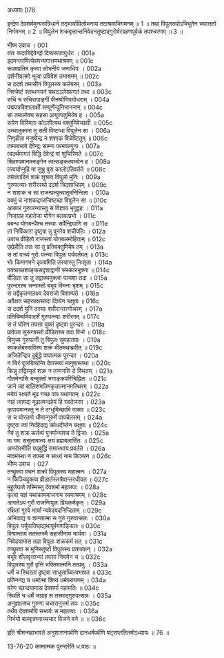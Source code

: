 अध्यायः 076

इन्द्रेण देवशर्ममुन्यसन्निधाने तद्भार्याविलोभनाय तदाश्रमाभिगमनम् ॥ 1 ॥ तथा विपुलतपोऽभिभूतेन भयात्ततो निर्गमनम् ॥ 2 ॥ विपुलेन शक्रवृत्तान्तनिवेदनतुष्टाद्गुरोर्वरग्रहणपूर्वकं तपश्चरणम् ॥ 3 ॥
	
भीष्म उवाच ।	001  
ततः कदाचिद्देवेन्द्रो दिव्यरूपवपुर्धरः ।	001a  
इदमन्तरमित्येवमभ्यगात्तमथाश्रमम् ॥	001c  
रूपमप्रतिमं कृत्वा लोभनीयं जनाधिपः ।	002a  
दर्शनीयतमो भूत्वा प्रविवेश तमाश्रमम् ॥	002c  
स ददर्श तमासीनं विपुलस्य कलेबरम् ।	003a  
निश्चेष्टं स्तब्धनयनं यथाऽऽलेख्यगतं तथा ॥	003c  
रुचिं च रुचिरापाङ्गीं पीनश्रोणिपयोधराम् ।	004a  
पद्मपत्रविशालाक्षीं सम्पूर्णेन्दुनिभाननाम् ॥	004c  
सा तमालोक्य सहसा प्रत्युत्तातुमियेष ह ।	005a  
रूपेण विस्मिता कोऽसीत्यथ वक्तुमिवेच्छती ॥	005c  
उत्थातुकामा तु सती विष्टव्धा विपुलेन सा ।	006a  
निगृहीता मनुष्येन्द्र न शशाक विचेष्टितुम् ॥	006c  
तामाबभाषे देवेन्द्रः साम्ना परमवल्गुना ।	007a  
त्वदर्थमागतं विद्धि देवेन्द्रं मां शुचिस्मिते ॥	007c  
क्लिश्यमानमनङ्गेन त्वत्सङ्कल्पभवेन ह ।	008a  
तत्पर्याप्नुहि मां सुभ्रु पुरा कालोऽतिवर्तते ॥	008c  
तमेवंवादिनं शक्रं शुश्राव विपुलो मुनिः ।	009a  
गुरुपत्न्याः शरीरस्थो ददर्श त्रिदशाधिपम् ॥	009c  
न शशाक च सा राजन्प्रत्युत्थातुमनिन्दिता ।	010a  
वक्तुं च नाशकद्राजन्विष्टब्दा विपुलेन सा ॥	010c  
आकारं गुरुपत्न्यास्तु स विज्ञाय भृगूद्वहः ।	011a  
निजग्राह महातेजा योगेन बलवत्प्रभो ।	011c  
बबन्ध योगबन्धैश्च तस्याः सर्वेन्द्रियाणि सः ॥	011e  
तां निर्विकारां दृष्ट्वा तु पुनरेव शचीपतिः ।	012a  
उवाच व्रीहितो राजंस्तां योगबलमोहिताम् ॥	012c  
एह्येहीति ततः सा तु प्रतिवक्तुमियेष तम् ।	013a  
स तां वाच्यं गुरोः पत्न्या विपुलः पर्यवर्तयत् ॥	013c  
भोः किमागमने कृत्यमिति तस्यास्तु निःसृता ।	014a  
वक्त्राच्छशाङ्कसदृशाद्वाणी संस्कारभूषणा ॥	014c  
वीडिता सा तु तद्वाक्यमुक्त्वा परवशा तदा ।	015a  
पुरन्दरश्च सन्त्रस्तो बभूव विमना भृशम् ॥	015c  
स तद्वैकृतमालक्ष्य देवराजो विशाम्पते ।	016a  
अवैक्षत सहस्राक्षस्तदा दिव्येन चक्षुषा ॥	016c  
स ददर्श मुनिं तस्याः शरीरान्तरगोचरम् ।	017a  
प्रतिबिम्बमिवादर्शे गुरुपत्न्याः शरीरगम् ॥	017c  
स तं घोरेण तपसा युक्तं दृष्ट्वा पुरन्दरः ।	018a  
प्रावेपत सुसन्त्रस्तो व्रीडितश्च तदा विभो ॥	018c  
विमुच्य गुरुपत्नीं तु विपुलः सुमहातपाः ।	019a  
स्वकलेबरमाविश्य शक्रं भीतमथाब्रवीत् ॥	019c  
अजितेन्द्रिय दुर्बुद्धे पापात्मक पुरन्दर ।	020a  
न चिरं पूजयिष्यन्ति देवास्त्वां मानुषास्तथा ॥	020c  
किन्नु तद्विस्मृतं शक्र न तन्मनसि ते स्थितम् ।	021a  
गौतमेनासि यन्मुक्तो भगाङ्कपरिचिह्नितः ॥	021c  
जाने त्वां बालिशमतिमकृतात्मानमस्थिरम् ।	022a  
मयेयं रक्ष्यते मूढ गच्छ पाप यथागतम् ॥	022c  
नाहं त्वामद्य मूढात्मन्दहेयं हि स्वतेजसा ।	023a  
कृपायमानस्तु न ते दग्धुमिच्छामि वासव ॥	023c  
स च घोरतमो धीमान्गुरुर्मे पापचेतसम् ।	024a  
दृष्ट्वा त्वां निर्दहेदद्य क्रोधदीप्तेन चक्षुषा ॥	024c  
नैवं तु शक्र कर्तव्यं पुनर्मान्याश्च ते द्विजाः ।	025a  
मा गमः ससुतामात्यः क्षयं ब्रह्मबलार्दितः ॥	025c  
अमरोस्मीति यद्बुद्धिं समास्थाय प्रवर्तते ।	026a  
मावमंस्था न तपसा न साध्यं नाम किञ्चन ॥	026c  
भीष्म उवाच ।	027  
तच्छ्रुत्वा वचनं शक्रो विपुलस्य महात्मनः ।	027a  
न किञ्चिदुक्त्वा व्रीडार्तस्तत्रैवान्तरधीयत ॥	027c  
मुहूर्तयाते तस्मिंस्तु देवशर्मा महातपाः ।	028a  
कृत्वा यज्ञं यथाकाममाजगाम स्वमाश्रमम् ॥	028c  
आगतेऽथ गुरौ राजन्विपुलः प्रियकर्मकृत् ।	029a  
रक्षितां गुरवे भार्यां न्यवेदयदनिन्दिताम् ॥	029c  
अभिवाद्य च शान्तात्मा स गुरुं गुरुवत्सलः ।	030a  
विपुलः पर्युपातिष्ठद्यथापूर्वमशङ्कितः ॥	030c  
विश्रान्ताय ततस्तस्मै सहासीनाय भार्यया ।	031a  
निवेदयामास तदा विपुलः शक्रकर्म तत् ॥	031c  
तच्छ्रुत्वा स मुनिस्तुष्टों विपुलस्य प्रतापवान् ।	032a  
बभूव शीलवृत्ताभ्यां तपसा नियमेन च ॥	032c  
विपुलस्य गुरौ वृत्तिं भक्तिमात्मनि तत्प्रभुः ।	033a  
धर्मे च स्थिरतां दृष्ट्वा साधुसाध्वित्यभाषत ॥	033c  
प्रतिनन्द्य च धर्मात्मा शिष्यं धर्मपरायणम् ।	034a  
वरेण च्छन्दयामास देवशर्मा महामतिः ॥	034c  
स्थितिं च धर्मे जग्राह स तस्माद्गुरुवत्सलः ।	035a  
अनुज्ञातश्च गुरुणा चचारानुत्तमं तपः ॥	035c  
तथैव देवशर्मापि सभार्यः स महातपाः ।	036a  
निर्भयो बलवृत्रघ्नाच्चचार विजने वने ॥ ॥	036c  

इति श्रीमन्महाभारते अनुशासनपर्वणि दानधर्मपर्वणि षट्सप्ततितमोऽध्यायः ॥ 76 ॥

13-76-20 कामात्मक पुरन्दरेति ध.पाठः ॥

